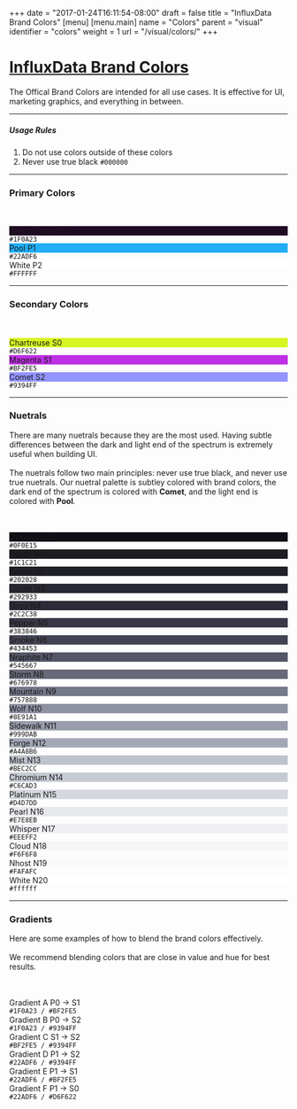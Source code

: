 +++
date = "2017-01-24T16:11:54-08:00"
draft = false
title = "InfluxData Brand Colors"
[menu]
  [menu.main]
    name = "Colors"
    parent = "visual"
    identifier = "colors"
    weight = 1
    url = "/visual/colors/"
+++

<div class="row text-left">
  <div class="col-xs-12">
    <div class="page-header">
      <a class="page-header--anchor" id="title"></a>
      <a href="#title">
        <h1>InfluxData Brand Colors</h1>
      </a>
    </div>
  </div>
  <div class="col-xs-12">
    <p>The Offical Brand Colors are intended for all use cases. It is effective for UI, marketing graphics, and everything in between.</p>
    <hr class="dark" />
    <h5>Usage Rules</h5>
    <ol>
      <li>Do not use colors outside of these colors</li>
      <li>Never use true black <code>#000000</code></li>
    </ol>
    <hr class="dark" />
  </div>
</div>

<div class="row">
  <div class="col-md-3">
    <h3>Primary Colors</h3>
    <br/><br/>
  </div>
  <div class="col-md-9">
    <div class="row">
      <div class="col-xs-4">
        <div class="color-swatch tall dark" style="background-color: #1F0A23;">
          <label>Deep Purple</label>
          <label>P0</label>
        </div>
        <code class="color-hex">#1F0A23</code>
      </div>
      <div class="col-xs-4">
        <div class="color-swatch tall" style="background-color: #22ADF6;">
          <label>Pool</label>
          <label>P1</label>
        </div>
        <code class="color-hex">#22ADF6</code>
      </div>
      <div class="col-xs-4">
        <div class="color-swatch tall" style="background-color: #FFFFFF;">
          <label>White</label>
          <label>P2</label>
        </div>
        <code class="color-hex">#FFFFFF</code>
      </div>
    </div>
  </div>
</div>

<div class="row">
  <div class="col-xs-12">
    <hr class="dark" />
  </div>
</div>

<div class="row">
  <div class="col-md-3">
    <h3>Secondary Colors</h3>
    <br/><br/>
  </div>
  <div class="col-md-9">
    <div class="row">
      <div class="col-xs-4">
        <div class="color-swatch" style="background-color: #D6F622;">
          <label>Chartreuse</label>
          <label>S0</label>
        </div>
        <code class="color-hex">#D6F622</code>
      </div>
      <div class="col-xs-4">
        <div class="color-swatch" style="background-color: #BF2FE5;">
          <label>Magenta</label>
          <label>S1</label>
        </div>
        <code class="color-hex">#BF2FE5</code>
      </div>
      <div class="col-xs-4">
        <div class="color-swatch" style="background-color: #9394FF;">
          <label>Comet</label>
          <label>S2</label>
        </div>
        <code class="color-hex">#9394FF</code>
      </div>
    </div>
  </div>
</div>

<div class="row">
  <div class="col-xs-12">
    <hr class="dark" />
  </div>
</div>

<div class="row">
  <div class="col-md-3">
    <h3>Nuetrals</h3>
    <p>There are many nuetrals because they are the most used. Having subtle differences between the dark and light end of the spectrum is extremely useful when building UI.<br/><br/>The nuetrals follow two main principles: never use true black, and never use true nuetrals. Our nuetral palette is subtley colored with brand colors, the dark end of the spectrum is colored with <b>Comet</b>, and the light end is colored with <b>Pool</b>.</p><br/><br/>
  </div>
  <div class="col-md-9">
    <div class="row">
      <div class="col-xs-4 col-sm-2">
        <div class="color-swatch dark" style="background-color: #0F0E15;">
          <label>Obsidian</label>
          <label>N0</label>
        </div>
        <code class="color-hex">#0F0E15</code>
      </div>
      <div class="col-xs-4 col-sm-2">
        <div class="color-swatch dark" style="background-color: #1C1C21;">
          <label>Raven</label>
          <label>N1</label>
        </div>
        <code class="color-hex">#1C1C21</code>
      </div>
      <div class="col-xs-4 col-sm-2">
        <div class="color-swatch dark" style="background-color: #202028;">
          <label>Kevlar</label>
          <label>N2</label>
        </div>
        <code class="color-hex">#202028</code>
      </div>
      <div class="col-xs-4 col-sm-2">
        <div class="color-swatch dark" style="background-color: #292933;">
          <label>Castle</label>
          <label>N3</label>
        </div>
        <code class="color-hex">#292933</code>
      </div>
      <div class="col-xs-4 col-sm-2">
        <div class="color-swatch dark" style="background-color: #2C2C38;">
        <label>Onyx</label>
          <label>N4</label>
        </div>
        <code class="color-hex">#2C2C38</code>
      </div>
      <div class="col-xs-4 col-sm-2">
        <div class="color-swatch dark" style="background-color: #383846;">
        <label>Pepper</label>
          <label>N5</label>
        </div>
        <code class="color-hex">#383846</code>
      </div>
      <div class="col-xs-4 col-sm-2">
        <div class="color-swatch dark" style="background-color: #434453;">
          <label>Smoke</label>
          <label>N6</label>
        </div>
        <code class="color-hex">#434453</code>
      </div>
      <div class="col-xs-4 col-sm-2">
        <div class="color-swatch dark" style="background-color: #545667;">
          <label>Nraphite</label>
          <label>N7</label>
        </div>
        <code class="color-hex">#545667</code>
      </div>
      <div class="col-xs-4 col-sm-2">
        <div class="color-swatch dark" style="background-color: #676978;">
          <label>Storm</label>
          <label>N8</label>
        </div>
        <code class="color-hex">#676978</code>
      </div>
      <div class="col-xs-4 col-sm-2">
        <div class="color-swatch dark" style="background-color: #757888;">
          <label>Mountain</label>
          <label>N9</label>
        </div>
        <code class="color-hex">#757888</code>
      </div>
      <div class="col-xs-4 col-sm-2">
        <div class="color-swatch dark" style="background-color: #8E91A1;">
          <label>Wolf</label>
          <label>N10</label>
        </div>
        <code class="color-hex">#8E91A1</code>
      </div>
      <div class="col-xs-4 col-sm-2">
        <div class="color-swatch dark" style="background-color: #999DAB;">
          <label>Sidewalk</label>
          <label>N11</label>
        </div>
        <code class="color-hex">#999DAB</code>
      </div>
      <div class="col-xs-4 col-sm-2">
        <div class="color-swatch dark" style="background-color: #A4A8B6;">
          <label>Forge</label>
          <label>N12</label>
        </div>
        <code class="color-hex">#A4A8B6</code>
      </div>
      <div class="col-xs-4 col-sm-2">
        <div class="color-swatch" style="background-color: #BEC2CC;">
          <label>Mist</label>
          <label>N13</label>
        </div>
        <code class="color-hex">#BEC2CC</code>
      </div>
      <div class="col-xs-4 col-sm-2">
        <div class="color-swatch" style="background-color: #C6CAD3;">
          <label>Chromium</label>
          <label>N14</label>
        </div>
        <code class="color-hex">#C6CAD3</code>
      </div>
      <div class="col-xs-4 col-sm-2">
        <div class="color-swatch" style="background-color: #D4D7DD;">
          <label>Platinum</label>
          <label>N15</label>
        </div>
        <code class="color-hex">#D4D7DD</code>
      </div>
      <div class="col-xs-4 col-sm-2">
        <div class="color-swatch" style="background-color: #E7E8EB;">
          <label>Pearl</label>
          <label>N16</label>
        </div>
        <code class="color-hex">#E7E8EB</code>
      </div>
      <div class="col-xs-4 col-sm-2">
        <div class="color-swatch" style="background-color: #EEEFF2;">
          <label>Whisper</label>
          <label>N17</label>
        </div>
        <code class="color-hex">#EEEFF2</code>
      </div>
      <div class="col-xs-4 col-sm-2">
        <div class="color-swatch" style="background-color: #F6F6F8;">
          <label>Cloud</label>
          <label>N18</label>
        </div>
        <code class="color-hex">#F6F6F8</code>
      </div>
      <div class="col-xs-4 col-sm-2">
        <div class="color-swatch" style="background-color: #FAFAFC;">
          <label>Nhost</label>
          <label>N19</label>
        </div>
        <code class="color-hex">#FAFAFC</code>
      </div>
      <div class="col-xs-4 col-sm-2">
        <div class="color-swatch" style="background-color: #ffffff;">
          <label>White</label>
          <label>N20</label>
        </div>
        <code class="color-hex">#ffffff</code>
      </div>
    </div>
  </div>
</div>

<div class="row">
  <div class="col-xs-12">
    <hr class="dark" />
  </div>
</div>

<div class="row">
  <div class="col-md-3">
    <h3>Gradients</h3>
    <p>Here are some examples of how to blend the brand colors effectively.<br/><br/>We recommend blending colors that are close in value and hue for best results.</p>
    <br/><br/>
  </div>
  <div class="col-md-9">
    <div class="row">
      <div class="col-sm-12">
        <div class="color-swatch dark swatch-grad-a">
          <label>Gradient A</label>
          <label>P0 &rarr; S1</label>
        </div>
        <code class="color-hex">#1F0A23 / #BF2FE5</code>
      </div>
      <div class="col-sm-12">
        <div class="color-swatch dark swatch-grad-b">
          <label>Gradient B</label>
          <label>P0 &rarr; S2</label>
        </div>
        <code class="color-hex">#1F0A23 / #9394FF</code>
      </div>
      <div class="col-sm-12">
        <div class="color-swatch dark swatch-grad-c">
          <label>Gradient C</label>
          <label>S1 &rarr; S2</label>
        </div>
        <code class="color-hex">#BF2FE5 / #9394FF</code>
      </div>
      <div class="col-sm-12">
        <div class="color-swatch dark swatch-grad-d">
          <label>Gradient D</label>
          <label>P1 &rarr; S2</label>
        </div>
        <code class="color-hex">#22ADF6 / #9394FF</code>
      </div>
      <div class="col-sm-12">
        <div class="color-swatch dark swatch-grad-e">
          <label>Gradient E</label>
          <label>P1 &rarr; S1</label>
        </div>
        <code class="color-hex">#22ADF6 / #BF2FE5</code>
      </div>
      <div class="col-sm-12">
        <div class="color-swatch swatch-grad-f">
          <label>Gradient F</label>
          <label>P1 &rarr; S0</label>
        </div>
        <code class="color-hex">#22ADF6 / #D6F622</code>
      </div>
    </div>
  </div>
</div>
